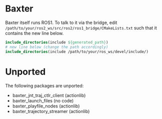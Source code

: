 # Baxter

Baxter itself runs ROS1.  To talk to it via the bridge, edit
`/path/to/your/ros2_ws/src/ros2/ros1_bridge/CMakeLists.txt`
such that it contains the new line below.

```cmake
include_directories(include ${generated_path})
# new line below (change the path accordingly)
include_directories(include /path/to/your/ros_ws/devel/include/)
```

# Unported

The following packages are unported:

* baxter_jnt_traj_ctlr_client (actionlib)
* baxter_launch_files (no code)
* baxter_playfile_nodes (actionlib)
* baxter_trajectory_streamer (actionlib)
